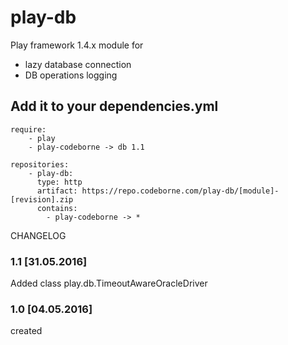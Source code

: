 play-db
=======

Play framework 1.4.x module for 
* lazy database connection
* DB operations logging

Add it to your dependencies.yml
-------------------------------

    require:
        - play
        - play-codeborne -> db 1.1
    
    repositories:
        - play-db:
          type: http
          artifact: https://repo.codeborne.com/play-db/[module]-[revision].zip
          contains:
            - play-codeborne -> *

CHANGELOG

### 1.1 [31.05.2016]

Added class play.db.TimeoutAwareOracleDriver
 
### 1.0 [04.05.2016]

created
